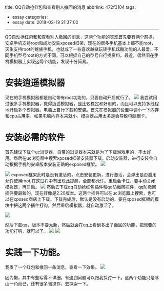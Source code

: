 title: QQ自动抢红包和查看别人撤回的消息
abbrlink: 472f3104
tags:
  - essay
categories:
  - essay
date: 2018-02-19 21:37:00
---
QQ自动抢红包和和查看别人撤回的消息，这两个功能的实现首先要有两个前提，安卓手机支持root和成功安装xposed框架，现在的很多手机基本上都不能root，天生支持root的魅族手机，也就成了一些喜欢越狱玩转手机炫酷功能的人最爱。不同手机型号root的方式不同，可以根据自己的型号自行找资料。最近，偶然间在手机模拟器上实现这两个功能，发现十分简易。
<!-- more -->
# 安装逍遥模拟器

现在的手机模拟器都是自动带有root功能的，只要自动开启就行了。
![](http://p4gdp8beq.bkt.clouddn.com/1212.png)
我尝试用过很多手机模拟器，觉得逍遥模拟器，是比较稳定和好用的，而且可以支持多线程地开启多个模拟器。电脑上自行下载和安装。首先在模拟器的设置中调小一下内存和cpu占用率，如果电脑内存本来就小，模拟器占用太多是会导致电脑很卡。



# 安装必需的软件

首先建议下载个uc浏览器，自带的浏览器本来就是为了下载游戏用的，不太好用。然后在uc浏览器中搜索xposed框架安装器下载，启动安装器，进行安装会自动根据手机的安卓版本安装正确的exposed框架。
![](http://p4gdp8beq.bkt.clouddn.com/6.png)

![](http://p4gdp8beq.bkt.clouddn.com/8.png)
exposed框架此时是没有激活的，点击安装更新，进行激活，会弹出是否启用允许使用root,在这过程中有出现此提醒，全部都允许。重启会卡住，要手动关闭模拟器，再启动。
![](http://p4gdp8beq.bkt.clouddn.com/2y.png)
然后去下载qq自动抢红包插件和qq防撤回插件，qq防撤回插件要最新的，现在好像是2.20版本。这两个插件可以在uc浏览器上搜索，也可以在xposed商店上下载。下载完成后，默认是没有启动的，要在xposed框架的模块中把这两个插件打钩，然后重启模拟器，就自动激活了。

![](http://p4gdp8beq.bkt.clouddn.com/5y.png)

然后下载qq，版本不要太新，然后就会在qq上看到多出了撤回的功能，把想要的功能打钩，就可以了。
![](http://p4gdp8beq.bkt.clouddn.com/3y.png)
![](http://p4gdp8beq.bkt.clouddn.com/4y.png)

# 实践一下功能。

我发了一个红包和撤回一条消息，查看一下效果。
![](http://p4gdp8beq.bkt.clouddn.com/7.png)

因为懒，其中有些写得不详细，有遇到问题可以跟我探讨一下。这两个功能只是冰山一角而已，还有很多骚操作，去探索一下。